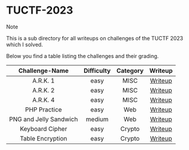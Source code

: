 # TUCTF-2023

> [!Note]
> This is a sub directory for all writeups on challenges of the TUCTF 2023 which I solved.
>
> Below you find a table listing the challenges and their grading.
> 
> | Challenge-Name | Difficulty | Category | Writeup |
> | :------------: | :--------: | :------: | :-----: |
> | A.R.K. 1 | easy | MISC | [Writeup](https://github.com/Aryt3/writeups/tree/main/jeopardy_ctfs/2023/tuctf_2023/ARK_1) |
> | A.R.K. 2 | easy | MISC | [Writeup](https://github.com/Aryt3/writeups/tree/main/jeopardy_ctfs/2023/tuctf_2023/ARK_2) |
> | A.R.K. 4 | easy | MISC | [Writeup](https://github.com/Aryt3/writeups/tree/main/jeopardy_ctfs/2023/tuctf_2023/ARK_4) |
> | PHP Practice | easy | Web | [Writeup](https://github.com/Aryt3/writeups/tree/main/jeopardy_ctfs/2023/tuctf_2023/PHP_Practice) |
> | PNG and Jelly Sandwich | medium | Web | [Writeup](https://github.com/Aryt3/writeups/tree/main/jeopardy_ctfs/2023/tuctf_2023/PNG_and_Jelly_Sandwich) |
> | Keyboard Cipher | easy | Crypto | [Writeup](https://github.com/Aryt3/writeups/tree/main/jeopardy_ctfs/2023/tuctf_2023/Keyboard_Cipher) |
> | Table Encryption | easy | Crypto | [Writeup](https://github.com/Aryt3/writeups/tree/main/jeopardy_ctfs/2023/tuctf_2023/Table_Encryption) |
